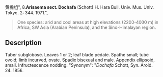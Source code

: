 黄檐组",
8.**Arisaema sect. Dochafa** (Schott) H. Hara Bull. Univ. Mus. Univ. Tokyo. 2: 344. 1971.",

> One species: arid and cool areas at high elevations (2200-4000 m) in Africa, SW Asia (Arabian Peninsula), and the Sino-Himalayan region.

## Description
Tuber subglobose. Leaves 1 or 2; leaf blade pedate. Spathe small; tube ovoid; limb incurved, ovate. Spadix bisexual and male. Appendix ellipsoid, small. Infructescence nodding.
  "Synonym": "*Dochafa* Schott, Syn. Aroid. 24. 1856.
